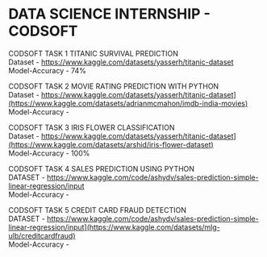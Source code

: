 # DATA SCIENCE INTERNSHIP - CODSOFT

CODSOFT TASK 1 
TITANIC SURVIVAL PREDICTION<br>
Dataset - https://www.kaggle.com/datasets/yasserh/titanic-dataset <br>
Model-Accuracy - 74%<br>


CODSOFT TASK 2 
MOVIE RATING PREDICTION WITH PYTHON<br>
Dataset - https://www.kaggle.com/datasets/yasserh/titanic-dataset](https://www.kaggle.com/datasets/adrianmcmahon/imdb-india-movies)<br>
Model-Accuracy - <br>


CODSOFT TASK 3
IRIS FLOWER CLASSIFICATION<br>
Dataset - https://www.kaggle.com/datasets/yasserh/titanic-dataset](https://www.kaggle.com/datasets/arshid/iris-flower-dataset)<br>
Model-Accuracy - 100%<br>


CODSOFT TASK 4
SALES PREDICTION USING PYTHON<br>
DATASET - https://www.kaggle.com/code/ashydv/sales-prediction-simple-linear-regression/input<br>
Model-Accuracy - <br>


CODSOFT TASK 5
CREDIT CARD FRAUD DETECTION<br>
DATASET - https://www.kaggle.com/code/ashydv/sales-prediction-simple-linear-regression/input](https://www.kaggle.com/datasets/mlg-ulb/creditcardfraud)<br>
Model-Accuracy - <br>


